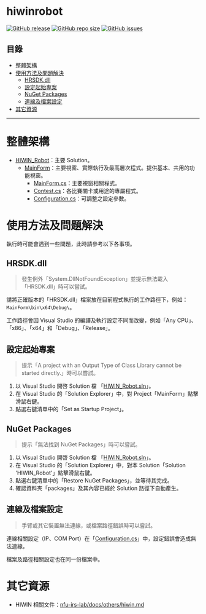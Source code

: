 # hiwinrobot

[![GitHub release](https://img.shields.io/github/release/nfu-irs-lab/hiwinrobot.svg)](https://github.com/nfu-irs-lab/hiwinrobot/releases)
[![GitHub repo size](https://img.shields.io/github/repo-size/nfu-irs-lab/hiwinrobot)](https://github.com/nfu-irs-lab/hiwinrobot)
[![GitHub issues](https://img.shields.io/github/issues/nfu-irs-lab/hiwinrobot.svg)](https://github.com/nfu-irs-lab/hiwinrobot/issues)

## 目錄
- [整體架構](#整體架構)
- [使用方法及問題解決](#使用方法及問題解決)
  - [HRSDK.dll](#HRSDKdll)
  - [設定起始專案](#設定起始專案)
  - [NuGet Packages](#NuGet-Packages)
  - [連線及檔案設定](#連線及檔案設定)
- [其它資源](#其它資源)

---

# 整體架構
- [HIWIN_Robot](/HIWIN_Robot.sln)：主要 Solution。
  - [MainForm](/MainForm/)：主要視窗、實際執行及最高層次程式。提供基本、共用的功能視窗。
    - [MainForm.cs](/MainForm/MainForm.cs)：主要視窗相關程式。
    - [Contest.cs](/MainForm/Contest.cs)：各比賽關卡或用途的專屬程式。
    - [Configuration.cs](/MainForm/Configuration.cs)：可調整之設定參數。

# 使用方法及問題解決
執行時可能會遇到一些問題，此時請參考以下各事項。

## HRSDK.dll
> 發生例外「System.DllNotFoundException」並提示無法載入「HRSDK.dll」時可以嘗試。

請將正確版本的「HRSDK.dll」檔案放在目前程式執行的工作路徑下，例如：`MainForm\bin\x64\Debug\`。

工作路徑會因 Visual Studio 的編譯及執行設定不同而改變，例如「Any CPU」、「x86」、「x64」和「Debug」、「Release」。

## 設定起始專案
> 提示「A project with an Output Type of Class Library cannot be started directly.」時可以嘗試。

1. 以 Visual Studio 開啓 Solution 檔 「[HIWIN_Robot.sln](/HIWIN_Robot.sln)」。
2. 在 Visual Studio 的「Solution Explorer」中，對 Project「MainForm」點擊滑鼠右鍵。
3. 點選右鍵清單中的「Set as Startup Project」。

## NuGet Packages
> 提示「無法找到 NuGet Packages」時可以嘗試。

1. 以 Visual Studio 開啓 Solution 檔 「[HIWIN_Robot.sln](/HIWIN_Robot.sln)」。
2. 在 Visual Studio 的「Solution Explorer」中，對本 Solution「Solution 'HIWIN_Robot'」點擊滑鼠右鍵。
3. 點選右鍵清單中的「Restore NuGet Packages」，並等待其完成。
4. 確認資料夾「packages」及其內容已經於 Solution 路徑下自動產生。

## 連線及檔案設定
> 手臂或其它裝置無法連線，或檔案路徑錯誤時可以嘗試。

連線相關設定（IP、COM Port）在「[Configuration.cs](/MainForm/Configuration.cs)」中，設定錯誤會造成無法連線。

檔案及路徑相關設定也在同一份檔案中。

# 其它資源
- HIWIN 相關文件：[nfu-irs-lab/docs/others/hiwin.md](https://github.com/nfu-irs-lab/docs/blob/main/others/hiwin.md)
